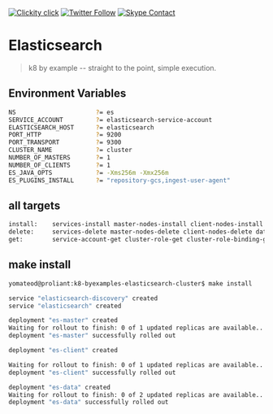 <!--
#                                 __                 __
#    __  ______  ____ ___  ____ _/ /____  ____  ____/ /
#   / / / / __ \/ __ `__ \/ __ `/ __/ _ \/ __ \/ __  /
#  / /_/ / /_/ / / / / / / /_/ / /_/  __/ /_/ / /_/ /
#  \__, /\____/_/ /_/ /_/\__,_/\__/\___/\____/\__,_/
# /____                     matthewdavis.io, holla!
#
#-->

[![Clickity click](https://img.shields.io/badge/k8s%20by%20example%20yo-limit%20time-ff69b4.svg?style=flat-square)](https://k8.matthewdavis.io)
[![Twitter Follow](https://img.shields.io/twitter/follow/yomateod.svg?label=Follow&style=flat-square)](https://twitter.com/yomateod) [![Skype Contact](https://img.shields.io/badge/skype%20id-appsoa-blue.svg?style=flat-square)](skype:appsoa?chat)

# Elasticsearch

> k8 by example -- straight to the point, simple execution.

## Environment Variables

```sh
NS                      ?= es
SERVICE_ACCOUNT         ?= elasticsearch-service-account
ELASTICSEARCH_HOST      ?= elasticsearch
PORT_HTTP               ?= 9200
PORT_TRANSPORT          ?= 9300
CLUSTER_NAME            ?= cluster
NUMBER_OF_MASTERS       ?= 1
NUMBER_OF_CLIENTS       ?= 1
ES_JAVA_OPTS            ?= -Xms256m -Xmx256m
ES_PLUGINS_INSTALL      ?= "repository-gcs,ingest-user-agent"
```

## all targets

```sh
install:    services-install master-nodes-install client-nodes-install data-nodes-install
delete:     services-delete master-nodes-delete client-nodes-delete data-nodes-delete
get:        service-account-get cluster-role-get cluster-role-binding-get configmap-get daemonset-get
```

## make install

```sh
yomateod@proliant:k8-byexamples-elasticsearch-cluster$ make install

service "elasticsearch-discovery" created
service "elasticsearch" created

deployment "es-master" created
Waiting for rollout to finish: 0 of 1 updated replicas are available...
deployment "es-master" successfully rolled out

deployment "es-client" created

Waiting for rollout to finish: 0 of 1 updated replicas are available...
deployment "es-client" successfully rolled out

deployment "es-data" created
Waiting for rollout to finish: 0 of 2 updated replicas are available...
deployment "es-data" successfully rolled out
```
